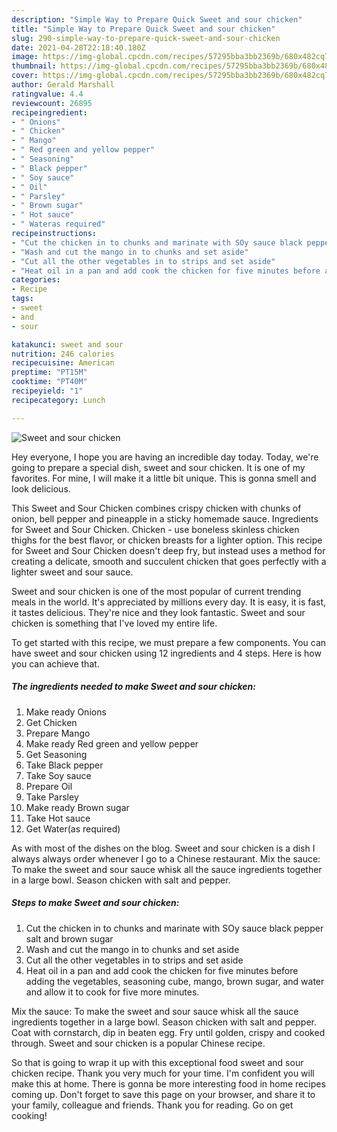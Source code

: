 ```yaml
---
description: "Simple Way to Prepare Quick Sweet and sour chicken"
title: "Simple Way to Prepare Quick Sweet and sour chicken"
slug: 290-simple-way-to-prepare-quick-sweet-and-sour-chicken
date: 2021-04-28T22:18:40.180Z
image: https://img-global.cpcdn.com/recipes/57295bba3bb2369b/680x482cq70/sweet-and-sour-chicken-recipe-main-photo.jpg
thumbnail: https://img-global.cpcdn.com/recipes/57295bba3bb2369b/680x482cq70/sweet-and-sour-chicken-recipe-main-photo.jpg
cover: https://img-global.cpcdn.com/recipes/57295bba3bb2369b/680x482cq70/sweet-and-sour-chicken-recipe-main-photo.jpg
author: Gerald Marshall
ratingvalue: 4.4
reviewcount: 26895
recipeingredient:
- " Onions"
- " Chicken"
- " Mango"
- " Red green and yellow pepper"
- " Seasoning"
- " Black pepper"
- " Soy sauce"
- " Oil"
- " Parsley"
- " Brown sugar"
- " Hot sauce"
- " Wateras required"
recipeinstructions:
- "Cut the chicken in to chunks and marinate with SOy sauce black pepper salt and brown sugar"
- "Wash and cut the mango in to chunks and set aside"
- "Cut all the other vegetables in to strips and set aside"
- "Heat oil in a pan and add cook the chicken for five minutes before adding the vegetables, seasoning cube, mango, brown sugar, and water and allow it to cook for five more minutes."
categories:
- Recipe
tags:
- sweet
- and
- sour

katakunci: sweet and sour 
nutrition: 246 calories
recipecuisine: American
preptime: "PT15M"
cooktime: "PT40M"
recipeyield: "1"
recipecategory: Lunch

---
```



![Sweet and sour chicken](https://img-global.cpcdn.com/recipes/57295bba3bb2369b/680x482cq70/sweet-and-sour-chicken-recipe-main-photo.jpg)

Hey everyone, I hope you are having an incredible day today. Today, we're going to prepare a special dish, sweet and sour chicken. It is one of my favorites. For mine, I will make it a little bit unique. This is gonna smell and look delicious.

This Sweet and Sour Chicken combines crispy chicken with chunks of onion, bell pepper and pineapple in a sticky homemade sauce. Ingredients for Sweet and Sour Chicken. Chicken - use boneless skinless chicken thighs for the best flavor, or chicken breasts for a lighter option. This recipe for Sweet and Sour Chicken doesn&#39;t deep fry, but instead uses a method for creating a delicate, smooth and succulent chicken that goes perfectly with a lighter sweet and sour sauce.

Sweet and sour chicken is one of the most popular of current trending meals in the world. It's appreciated by millions every day. It is easy, it is fast, it tastes delicious. They're nice and they look fantastic. Sweet and sour chicken is something that I've loved my entire life.


To get started with this recipe, we must prepare a few components. You can have sweet and sour chicken using 12 ingredients and 4 steps. Here is how you can achieve that.

<!--inarticleads1-->

##### The ingredients needed to make Sweet and sour chicken:

1. Make ready  Onions
1. Get  Chicken
1. Prepare  Mango
1. Make ready  Red green and yellow pepper
1. Get  Seasoning
1. Take  Black pepper
1. Take  Soy sauce
1. Prepare  Oil
1. Take  Parsley
1. Make ready  Brown sugar
1. Take  Hot sauce
1. Get  Water(as required)


As with most of the dishes on the blog. Sweet and sour chicken is a dish I always always order whenever I go to a Chinese restaurant. Mix the sauce: To make the sweet and sour sauce whisk all the sauce ingredients together in a large bowl. Season chicken with salt and pepper. 

<!--inarticleads2-->

##### Steps to make Sweet and sour chicken:

1. Cut the chicken in to chunks and marinate with SOy sauce black pepper salt and brown sugar
1. Wash and cut the mango in to chunks and set aside
1. Cut all the other vegetables in to strips and set aside
1. Heat oil in a pan and add cook the chicken for five minutes before adding the vegetables, seasoning cube, mango, brown sugar, and water and allow it to cook for five more minutes.


Mix the sauce: To make the sweet and sour sauce whisk all the sauce ingredients together in a large bowl. Season chicken with salt and pepper. Coat with cornstarch, dip in beaten egg. Fry until golden, crispy and cooked through. Sweet and sour chicken is a popular Chinese recipe. 

So that is going to wrap it up with this exceptional food sweet and sour chicken recipe. Thank you very much for your time. I'm confident you will make this at home. There is gonna be more interesting food in home recipes coming up. Don't forget to save this page on your browser, and share it to your family, colleague and friends. Thank you for reading. Go on get cooking!
